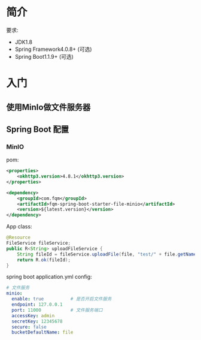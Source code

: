 # 简介
要求:
* JDK1.8
* Spring Framework4.0.8+ (可选)
* Spring Boot1.1.9+ (可选)

# 入门

## 使用MinIo做文件服务器
## Spring Boot 配置

### MinIO

pom:

```xml
<properties>	
	<okhttp3.version>4.8.1</okhttp3.version>
</properties>

<dependency>
    <groupId>com.fqm</groupId>
    <artifactId>fqm-spring-boot-starter-file-minio</artifactId>
    <version>${latest.version}</version>
</dependency>
```

App class:
```java
@Resource
FileService fileService;
public R<String> uploadFileService {
	String fileId = fileService.uploadFile(file, "test/" + file.getName());// 上传的文件名
    return R.ok(fileId);
}
```

spring boot application.yml config:
```yaml
# 文件服务  
minio:
  enable: true			# 是否开启文件服务
  endpoint: 127.0.0.1
  port: 11000			# 文件服务端口
  accessKey: admin
  secretKey: 12345678
  secure: false
  bucketDefaultName: file
```

